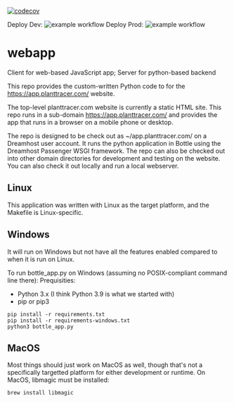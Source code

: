 [![codecov](https://codecov.io/gh/Plant-Tracer/webapp/graph/badge.svg?token=YRMITDBBJ1)](https://codecov.io/gh/Plant-Tracer/webapp)

Deploy Dev: ![example workflow](https://github.com/Plant-Tracer/webapp/actions/workflows/deploy-dev.yml/badge.svg)
Deploy Prod: ![example workflow](https://github.com/Plant-Tracer/webapp/actions/workflows/deploy-production.yml/badge.svg?branch=deploy-dreamhost)
# webapp
Client for web-based JavaScript app; Server for python-based backend

This repo provides the custom-written Python code to for the https://app.planttracer.com/ website.

The top-level planttracer.com website is currently a static HTML site. This repo runs in a sub-domain https://app.planttracer.com/ and provides the app that runs in a browser on a mobile phone or desktop.

The repo is designed to be check out as ~/app.planttracer.com/ on a Dreamhost user account. It runs the python application in Bottle using the Dreamhost Passenger WSGI framework. The repo can also be checked out into other domain directories for development and testing on the website. You can also check it out locally and run a local webserver.

## Linux

This application was written with Linux as the target platform, and the Makefile is Linux-specific.

## Windows
It will run on Windows but not have all the features enabled compared to when it is run on Linux.

To run bottle_app.py on Windows (assuming no POSIX-compliant command line there):
Prequisities:
- Python 3.x (I think Python 3.9 is what we started with)
- pip or pip3
```
pip install -r requirements.txt
pip install -r requirements-windows.txt
python3 bottle_app.py
```

## MacOS

Most things should just work on MacOS as well, though that's not a specifically targetted platform for either development or runtime. On MacOS, libmagic must be installed:
```
brew install libmagic
```
